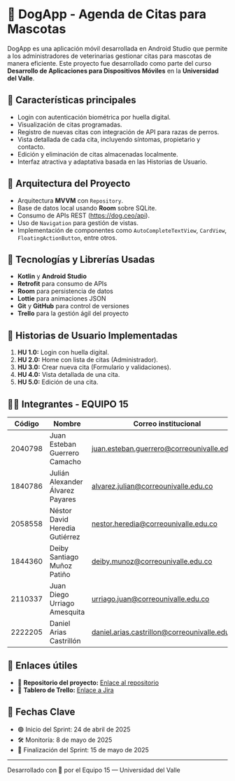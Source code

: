 # 🐶 DogApp - Agenda de Citas para Mascotas

DogApp es una aplicación móvil desarrollada en Android Studio que permite a los administradores de veterinarias gestionar citas para mascotas de manera eficiente. Este proyecto fue desarrollado como parte del curso **Desarrollo de Aplicaciones para Dispositivos Móviles** en la **Universidad del Valle**.

## 📱 Características principales

- Login con autenticación biométrica por huella digital.
- Visualización de citas programadas.
- Registro de nuevas citas con integración de API para razas de perros.
- Vista detallada de cada cita, incluyendo síntomas, propietario y contacto.
- Edición y eliminación de citas almacenadas localmente.
- Interfaz atractiva y adaptativa basada en las Historias de Usuario.

## 🧱 Arquitectura del Proyecto

- Arquitectura **MVVM** con `Repository`.
- Base de datos local usando **Room** sobre SQLite.
- Consumo de APIs REST (https://dog.ceo/api).
- Uso de `Navigation` para gestión de vistas.
- Implementación de componentes como `AutoCompleteTextView`, `CardView`, `FloatingActionButton`, entre otros.

## 🔧 Tecnologías y Librerías Usadas

- **Kotlin** y **Android Studio**
- **Retrofit** para consumo de APIs
- **Room** para persistencia de datos
- **Lottie** para animaciones JSON
- **Git** y **GitHub** para control de versiones
- **Trello** para la gestión ágil del proyecto

## 🎯 Historias de Usuario Implementadas

1. **HU 1.0:** Login con huella digital.
2. **HU 2.0:** Home con lista de citas (Administrador).
3. **HU 3.0:** Crear nueva cita (Formulario y validaciones).
4. **HU 4.0:** Vista detallada de una cita.
5. **HU 5.0:** Edición de una cita.

## 👨‍💻 Integrantes - EQUIPO 15

| Código     | Nombre                          | Correo institucional                          |
|------------|----------------------------------|-----------------------------------------------|
| 2040798    | Juan Esteban Guerrero Camacho   | juan.esteban.guerrero@correounivalle.edu.co   |
| 1840786    | Julián Alexander Álvarez Payares| alvarez.julian@correounivalle.edu.co          |
| 2058558    | Néstor David Heredia Gutiérrez  | nestor.heredia@correounivalle.edu.co          |
| 1844360    | Deiby Santiago Muñoz Patiño     | deiby.munoz@correounivalle.edu.co             |
| 2110337    | Juan Diego Urriago Amesquita    | urriago.juan@correounivalle.edu.co            |
| 2222205    | Daniel Arias Castrillón         | daniel.arias.castrillon@correounivalle.edu.co |

## 🔗 Enlaces útiles

- 🔗 **Repositorio del proyecto:** [Enlace al repositorio](https://github.com/Anezeres/petsApplication) 
- 🔗 **Tablero de Trello:** [Enlace a Jira](https://trello.com/b/44ZcKHGT/redops-moviles) 

## 📅 Fechas Clave

- 🟢 Inicio del Sprint: 24 de abril de 2025
- 🛠️ Monitoría: 8 de mayo de 2025
- 🔴 Finalización del Sprint: 15 de mayo de 2025

---

Desarrollado con 💙 por el Equipo 15 — Universidad del Valle
